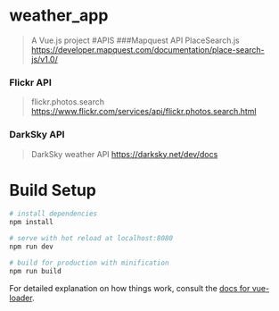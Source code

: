 # weather_app

> A Vue.js project
#APIS
###Mapquest API
> PlaceSearch.js
https://developer.mapquest.com/documentation/place-search-js/v1.0/
### Flickr API 
>flickr.photos.search
https://www.flickr.com/services/api/flickr.photos.search.html
### DarkSky API
>DarkSky weather API https://darksky.net/dev/docs
# Build Setup

``` bash
# install dependencies
npm install

# serve with hot reload at localhost:8080
npm run dev

# build for production with minification
npm run build
```

For detailed explanation on how things work, consult the [docs for vue-loader](http://vuejs.github.io/vue-loader).
